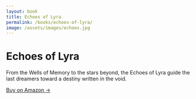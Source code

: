 ```yaml
---
layout: book
title: Echoes of Lyra
permalink: /books/echoes-of-lyra/
image: /assets/images/echoes.jpg
---
```


# Echoes of Lyra

From the Wells of Memory to the stars beyond, the Echoes of Lyra guide the last dreamers toward a destiny written in the void.

<a href="https://kdp.amazon.com/amazon-dp-action/us/dualbookshelf.marketplacelink/B0F5RFLW1L" class="button" target="_blank">Buy on Amazon →</a>
